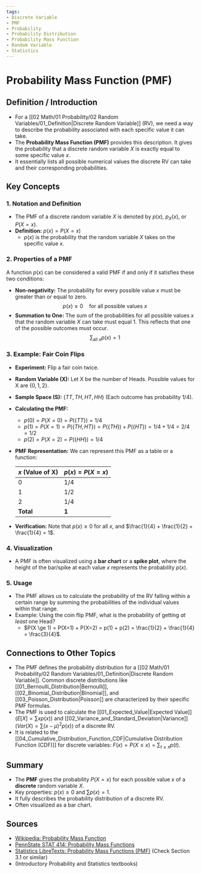 ```yaml
---
tags:
- Discrete Variable
- PMF
- Probability
- Probability Distribution
- Probability Mass Function
- Random Variable
- Statistics
---
```


# Probability Mass Function (PMF)

## Definition / Introduction
*   For a [[02 Math/01 Probability/02 Random Variables/01_Definition|Discrete Random Variable]] (RV), we need a way to describe the probability associated with each specific value it can take.
*   The **Probability Mass Function (PMF)** provides this description. It gives the probability that a discrete random variable $X$ is exactly equal to some specific value $x$.
*   It essentially lists all possible numerical values the discrete RV can take and their corresponding probabilities.

## Key Concepts

### 1. Notation and Definition
*   The PMF of a discrete random variable $X$ is denoted by $p(x)$, $p_X(x)$, or $P(X=x)$.
*   **Definition:** $p(x) = P(X = x)$
    *   $p(x)$ is the probability that the random variable $X$ takes on the specific value $x$.

### 2. Properties of a PMF
A function $p(x)$ can be considered a valid PMF if and only if it satisfies these two conditions:
*   **Non-negativity:** The probability for every possible value $x$ must be greater than or equal to zero.
    $$ p(x) \ge 0 \quad \text{for all possible values } x $$
*   **Summation to One:** The sum of the probabilities for all possible values $x$ that the random variable $X$ can take must equal 1. This reflects that one of the possible outcomes must occur.
    $$ \sum_{\text{all } x} p(x) = 1 $$

### 3. Example: Fair Coin Flips
*   **Experiment:** Flip a fair coin twice.
*   **Random Variable (X):** Let X be the number of Heads. Possible values for X are $\{0, 1, 2\}$.
*   **Sample Space (S):** $\{TT, TH, HT, HH\}$ (Each outcome has probability $1/4$).
*   **Calculating the PMF:**
    *   $p(0) = P(X=0) = P(\{TT\}) = 1/4$
    *   $p(1) = P(X=1) = P(\{TH, HT\}) = P(\{TH\}) + P(\{HT\}) = 1/4 + 1/4 = 2/4 = 1/2$
    *   $p(2) = P(X=2) = P(\{HH\}) = 1/4$
*   **PMF Representation:** We can represent this PMF as a table or a function:

    | $x$ (Value of X) | $p(x) = P(X=x)$ |
    |------------------|-----------------|
    | 0                | 1/4             |
    | 1                | 1/2             |
    | 2                | 1/4             |
    | **Total**        | **1**           |

*   **Verification:** Note that $p(x) \ge 0$ for all $x$, and $\frac{1}{4} + \frac{1}{2} + \frac{1}{4} = 1$.

### 4. Visualization
*   A PMF is often visualized using a **bar chart** or a **spike plot**, where the height of the bar/spike at each value $x$ represents the probability $p(x)$.

### 5. Usage
*   The PMF allows us to calculate the probability of the RV falling within a certain range by summing the probabilities of the individual values within that range.
*   Example: Using the coin flip PMF, what is the probability of getting *at least* one Head?
    *   $P(X \ge 1) = P(X=1) + P(X=2) = p(1) + p(2) = \frac{1}{2} + \frac{1}{4} = \frac{3}{4}$.

## Connections to Other Topics
*   The PMF defines the probability distribution for a [[02 Math/01 Probability/02 Random Variables/01_Definition|Discrete Random Variable]]. Common discrete distributions like [[01_Bernoulli_Distribution|Bernoulli]], [[02_Binomial_Distribution|Binomial]], and [[03_Poisson_Distribution|Poisson]] are characterized by their specific PMF formulas.
*   The PMF is used to calculate the [[01_Expected_Value|Expected Value]] ($E[X] = \sum x p(x)$) and [[02_Variance_and_Standard_Deviation|Variance]] ($Var(X) = \sum (x-\mu)^2 p(x)$) of a discrete RV.
*   It is related to the [[04_Cumulative_Distribution_Function_CDF|Cumulative Distribution Function (CDF)]] for discrete variables: $F(x) = P(X \le x) = \sum_{t \le x} p(t)$.

## Summary
*   The **PMF** gives the probability $P(X=x)$ for each possible value $x$ of a **discrete** random variable $X$.
*   Key properties: $p(x) \ge 0$ and $\sum p(x) = 1$.
*   It fully describes the probability distribution of a discrete RV.
*   Often visualized as a bar chart.

## Sources
*   [Wikipedia: Probability Mass Function](https://en.wikipedia.org/wiki/Probability_mass_function)
*   [PennState STAT 414: Probability Mass Functions](https://online.stat.psu.edu/stat414/lesson/9/9.1)
*   [Statistics LibreTexts: Probability Mass Functions (PMF)](https://stats.libretexts.org/Bookshelves/Probability_Theory/Probability_Mathematical_Statistics_and_Stochastic_Processes_(Siegrist)/03%3A_Distributions/3.01%3A_Introduction_to_Distributions) (Check Section 3.1 or similar)
*   (Introductory Probability and Statistics textbooks)
